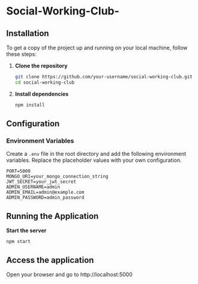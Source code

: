 # Social-Working-Club-

## Installation

To get a copy of the project up and running on your local machine, follow these steps:

1. **Clone the repository**
    ```sh
    git clone https://github.com/your-username/social-working-club.git
    cd social-working-club
    ```

2. **Install dependencies**
    ```sh
    npm install
    ```

## Configuration

### Environment Variables

Create a `.env` file in the root directory and add the following environment variables. Replace the placeholder values with your own configuration.

```env
PORT=5000
MONGO_URI=your_mongo_connection_string
JWT_SECRET=your_jwt_secret
ADMIN_USERNAME=admin
ADMIN_EMAIL=admin@example.com
ADMIN_PASSWORD=admin_password
```

## Running the Application

**Start the server**
```
npm start
```

## Access the application

Open your browser and go to http://localhost:5000
